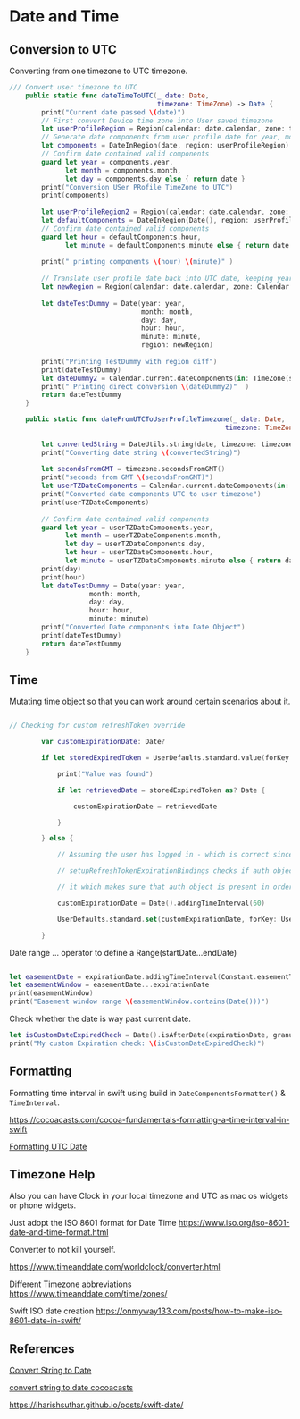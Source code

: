# Date and Time



## Conversion to UTC
Converting from one timezone to UTC timezone.

```swift
/// Convert user timezone to UTC
    public static func dateTimeToUTC(_ date: Date,
                                     timezone: TimeZone) -> Date {
        print("Current date passed \(date)")
        // First convert Device time zone into User saved timezone
        let userProfileRegion = Region(calendar: date.calendar, zone: timezone)
        // Generate date components from user profile date for year, month, day
        let components = DateInRegion(date, region: userProfileRegion).dateComponents
        // Confirm date contained valid components
        guard let year = components.year,
              let month = components.month,
              let day = components.day else { return date }
        print("Conversion USer PRofile TimeZone to UTC")
        print(components)
        
        let userProfileRegion2 = Region(calendar: date.calendar, zone: Calendar.current.timeZone)
        let defaultComponents = DateInRegion(Date(), region: userProfileRegion2).dateComponents
        // Confirm date contained valid components
        guard let hour = defaultComponents.hour,
              let minute = defaultComponents.minute else { return date }
        
        print(" printing components \(hour) \(minute)" )
        
        // Translate user profile date back into UTC date, keeping year, month, day
        let newRegion = Region(calendar: date.calendar, zone: Calendar.current.timeZone)
        
        let dateTestDummy = Date(year: year,
                                 month: month,
                                 day: day,
                                 hour: hour,
                                 minute: minute,
                                 region: newRegion)
        
        print("Printing TestDummy with region diff")
        print(dateTestDummy)
        let dateDummy2 = Calendar.current.dateComponents(in: TimeZone(secondsFromGMT: 0)!, from: dateTestDummy)
        print(" Printing direct conversion \(dateDummy2)"  )
        return dateTestDummy
    }
```


    
```swift
    public static func dateFromUTCToUserProfileTimezone(_ date: Date,
                                                      timezone: TimeZone) -> Date {
        
        let convertedString = DateUtils.string(date, timezone: timezone)
        print("Converting date string \(convertedString)")
        
        let secondsFromGMT = timezone.secondsFromGMT()
        print("seconds from GMT \(secondsFromGMT)")
        let userTZDateComponents = Calendar.current.dateComponents(in: TimeZone(secondsFromGMT: secondsFromGMT)!, from: date)
        print("Converted date components UTC to user timezone")
        print(userTZDateComponents)
        
        // Confirm date contained valid components
        guard let year = userTZDateComponents.year,
              let month = userTZDateComponents.month,
              let day = userTZDateComponents.day,
              let hour = userTZDateComponents.hour,
              let minute = userTZDateComponents.minute else { return date }
        print(day)
        print(hour)
        let dateTestDummy = Date(year: year,
                    month: month,
                    day: day,
                    hour: hour,
                    minute: minute)
        print("Converted Date components into Date Object")
        print(dateTestDummy)
        return dateTestDummy
    }
```


## Time

Mutating time object so that you can work around certain scenarios about it.


```swift

// Checking for custom refreshToken override

        var customExpirationDate: Date?

        if let storedExpiredToken = UserDefaults.standard.value(forKey: UserDefaults.Keys.customRefreshTokenValue) {

            print("Value was found")

            if let retrievedDate = storedExpiredToken as? Date {

                customExpirationDate = retrievedDate

            }

        } else {

            // Assuming the user has logged in - which is correct since `Mission Control`

            // setupRefreshTokenExpirationBindings checks if auth object is present and then .unwraps()

            // it which makes sure that auth object is present in order to override the expirationDate() in User Defaults.

            customExpirationDate = Date().addingTimeInterval(60)

            UserDefaults.standard.set(customExpirationDate, forKey: UserDefaults.Keys.customRefreshTokenValue)

        }
```

Date range ... operator to define a Range(startDate...endDate)
```swift

let easementDate = expirationDate.addingTimeInterval(Constant.easementTimeInternal)
let easementWindow = easementDate...expirationDate
print(easementWindow)
print("Easement window range \(easementWindow.contains(Date()))")
```

Check whether the date is way past current date.
```swift
let isCustomDateExpiredCheck = Date().isAfterDate(expirationDate, granularity: .minute)
print("My custom Expiration check: \(isCustomDateExpiredCheck)")
```


## Formatting 

Formatting time interval in swift using build in `DateComponentsFormatter()`
& `TimeInterval`.


https://cocoacasts.com/cocoa-fundamentals-formatting-a-time-interval-in-swift

[Formatting UTC Date](https://www.advancedswift.com/local-utc-date-format-swift/)

## Timezone Help


Also you can have Clock in your local timezone and UTC as mac os widgets or phone widgets.

Just adopt the ISO 8601 format for Date Time
https://www.iso.org/iso-8601-date-and-time-format.html

Converter to not kill yourself.

https://www.timeanddate.com/worldclock/converter.html

Different Timezone abbreviations 
https://www.timeanddate.com/time/zones/

Swift ISO date creation
https://onmyway133.com/posts/how-to-make-iso-8601-date-in-swift/


## References


[Convert String to Date](https://izziswift.com/convert-string-to-date-in-swift/)

[convert string to date cocoacasts](https://cocoacasts.com/swift-fundamentals-how-to-convert-a-string-to-a-date-in-swift)


https://iharishsuthar.github.io/posts/swift-date/